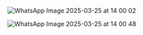 
![WhatsApp Image 2025-03-25 at 14 00 02](https://github.com/user-attachments/assets/41409124-16f5-4fff-b30c-92e8140e81f4)


![WhatsApp Image 2025-03-25 at 14 00 48](https://github.com/user-attachments/assets/13f229cc-5f79-40b7-8c52-c994fca21c5b)
